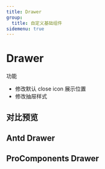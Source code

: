 ```yaml
---
title: Drawer
group:
  title: 自定义基础组件
sidemenu: true
---
```


# Drawer

功能

- 修改默认 close icon 展示位置
- 修改抽屉样式

## 对比预览

<code src="./demo/LineDisplay.tsx"></code>

## Antd Drawer

## ProComponents Drawer
